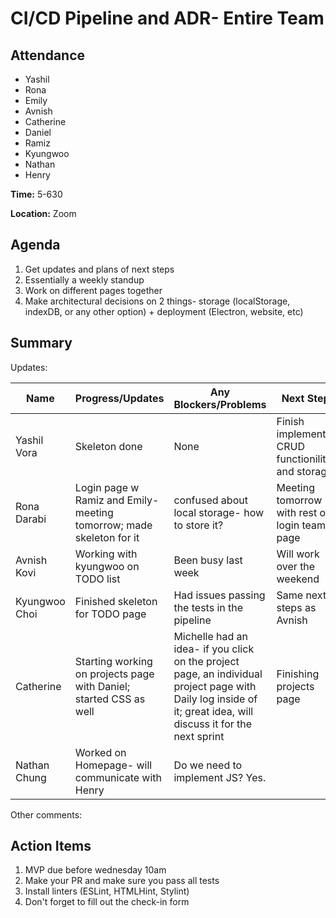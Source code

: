 # CI/CD Pipeline and ADR- Entire Team
## Attendance

- Yashil
- Rona
- Emily
- Avnish
- Catherine
- Daniel
- Ramiz
- Kyungwoo
- Nathan
- Henry

**Time:** 5-630

**Location:** Zoom

## Agenda
1. Get updates and plans of next steps
2. Essentially a weekly standup
3. Work on different pages together
4. Make architectural decisions on 2 things- storage (localStorage, indexDB, or any other option) + deployment (Electron, website, etc)

## Summary

Updates:


| Name          | Progress/Updates | Any Blockers/Problems | Next Steps | 
|---------------|------------|----------|-----------|
| Yashil Vora | Skeleton done | None | Finish implementing CRUD functionility and storage
| Rona Darabi | Login page w Ramiz and Emily- meeting tomorrow; made skeleton for it | confused about local storage- how to store it? | Meeting tomorrow with rest of login team page
| Avnish Kovi | Working with kyungwoo on TODO list | Been busy last week | Will work over the weekend | Needs to work on implementing the fish and otter|
| Kyungwoo Choi | Finished skeleton for TODO page | Had issues passing the tests in the pipeline | Same next steps as Avnish |
| Catherine | Starting working on projects page with Daniel; started CSS as well | Michelle had an idea- if you click on the project page, an individual project page with Daily log inside of it; great idea, will discuss it for the next sprint | Finishing projects page |
| Nathan Chung | Worked on Homepage- will communicate with Henry | Do we need to implement JS? Yes. | 


Other comments:

## Action Items

1. MVP due before wednesday 10am
2. Make your PR and make sure you pass all tests
3. Install linters (ESLint, HTMLHint, Stylint)
4. Don't forget to fill out the check-in form
